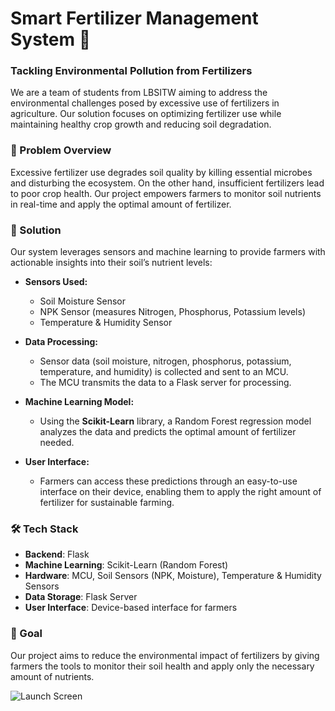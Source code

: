 
# Smart Fertilizer Management System 🌱

### Tackling Environmental Pollution from Fertilizers

We are a team of students from LBSITW aiming to address the environmental challenges posed by excessive use of fertilizers in agriculture. Our solution focuses on optimizing fertilizer use while maintaining healthy crop growth and reducing soil degradation.

### 🌿 Problem Overview

Excessive fertilizer use degrades soil quality by killing essential microbes and disturbing the ecosystem. On the other hand, insufficient fertilizers lead to poor crop health. Our project empowers farmers to monitor soil nutrients in real-time and apply the optimal amount of fertilizer.

### 🚜 Solution

Our system leverages sensors and machine learning to provide farmers with actionable insights into their soil’s nutrient levels:

- **Sensors Used:**
  - Soil Moisture Sensor
  - NPK Sensor (measures Nitrogen, Phosphorus, Potassium levels)
  - Temperature & Humidity Sensor

- **Data Processing:**
  - Sensor data (soil moisture, nitrogen, phosphorus, potassium, temperature, and humidity) is collected and sent to an MCU.
  - The MCU transmits the data to a Flask server for processing.
  
- **Machine Learning Model:**
  - Using the **Scikit-Learn** library, a Random Forest regression model analyzes the data and predicts the optimal amount of fertilizer needed.
  
- **User Interface:**
  - Farmers can access these predictions through an easy-to-use interface on their device, enabling them to apply the right amount of fertilizer for sustainable farming.

### 🛠️ Tech Stack

- **Backend**: Flask
- **Machine Learning**: Scikit-Learn (Random Forest)
- **Hardware**: MCU, Soil Sensors (NPK, Moisture), Temperature & Humidity Sensors
- **Data Storage**: Flask Server
- **User Interface**: Device-based interface for farmers

### 🚀 Goal

Our project aims to reduce the environmental impact of fertilizers by giving farmers the tools to monitor their soil health and apply only the necessary amount of nutrients.

![Launch Screen](https://github.com/user-attachments/assets/f979baa0-99e2-4863-ba30-b7a188377058)
